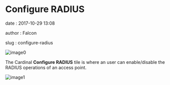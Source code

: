 Configure RADIUS
================

date
:   2017-10-29 13:08

author
:   Falcon

slug
:   configure-radius

![image0](http://cardinal.mcclunetechnologies.net/wp-content/uploads/2017/10/img_59f613d123d92.png)

The Cardinal **Configure RADIUS** tile is where an user can
enable/disable the RADIUS operations of an access point.

![image1](http://cardinal.mcclunetechnologies.net/wp-content/uploads/2017/10/img_59f613e5aa08a.png)
